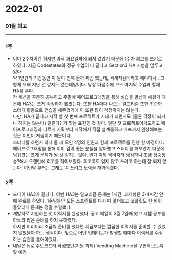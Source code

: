 # 2022-01

### 01월 회고

---

### 1주

- 이미 2주차이긴 하지만 아직 화요일밖에 되지 않았기 때문에 1주차 회고를 쓰기로 하였다. 지금 Codestates의 정규 수업이 다 끝나고 Section3 HA 시험을 앞두고있다.</br> 약 1년간의 기간동안 이 날이 언제 올까 하곤 했는데, 격세지감이라고 해야하나.. 그렇게 오래 지난 것 같지도 않는데말이다. 당장 다음주에 코스 마지막 수업과 함께 HA를 본다.</br> 각 세션을 꾸준히 공부하고 주말에 페어프로그래밍을 통해 실습을 열심히 해왔기 때문에 HA3는 크게 걱정하지 않았는다. 또한 HA마다 나오는 알고리즘 또한 꾸준한 스터디 활동으로 연습을 해두었기에 이 또한 많이 걱정하지는 않는다.</br> 다만, HA가 끝나고 시작 할 첫 번째 프로젝트가 기대가 되면서도 (물론 걱정이 되거나 하지는 않는다) 떨린다? 가 맞는 표현인 것 같다. 일단 첫 프로젝트이기도하고 페어프로그래밍과 다르게 기획부터 시작해서 직접 설계를하고 배포까지 완성해보는 것은 이번이 처음이기 때문이다.</br>
  스터디를 하면서 하나 둘 씨 모인 4명의 인원과 함께 프로젝트를 진행 할 예정이다. 페어프로그래밍을 통해 이미 감이 좋은 분들을 알아놓고 스터디를 해보았기 때문에 팀워크는 크게 문제가 될 것 같지는 않다. 뭔가 이제 막바지라 생각하니 조금 싱숭생숭?해서 오랜만에 회고를 적어보았다. 회고록도 잊지 않고 쓰려고 하는데 잘 되지 않는다. 이번달 부터는 그래도 꼭 쓰려고 노력을 해봐야겠다.

### 2주

- 드디어 HA3가 끝났다. 이번 HA3는 알고리즘 문제는 1시간, 과제형은 3-4시간 안에 완료를 하였다. 1주일동안 모든 스프린트를 다시 다 풀어보고 코플릿도 한 바퀴 돌았더니 문제는 정말 수월했다.
- 개발자로 지원하는 첫 이력서를 완성했다. 공고 메일이 3월 7일에 왔고 시험 공부를 하느라 많은 준비를 하지 못하였다. </br>하지만 미리미리 조금씩 준비를 했다면 지금보다는 깔끔한 이력서를 준비할 수 있었지 않았을까 하는 생각이다. 앞으로 어떤 업데이트가 발생할 때마다 이력서를 수정하는 습관을 들여야겠다.
- 내일은 ts로 수도코드라 작성했던(지원 과제) Vending Machine을 구현해보도록 할 예정
